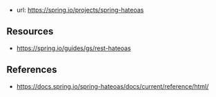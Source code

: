 
- url: https://spring.io/projects/spring-hateoas

## Resources

- https://spring.io/guides/gs/rest-hateoas

## References

- https://docs.spring.io/spring-hateoas/docs/current/reference/html/